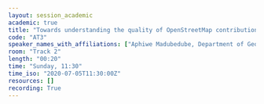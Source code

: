 ```yaml
---
layout: session_academic
academic: true
title: "Towards understanding the quality of OpenStreetMap contributions: Results of an intrinsic quality assessment of data for Mozambique"
code: "AT3"
speaker_names_with_affiliations: ["Aphiwe Madubedube, Department of Geography, Geoinformatics and Meteorology, University of Pretoria, Pretoria, South Africa","Serena Coetzee, Department of Geography, Geoinformatics and Meteorology, University of Pretoria, Pretoria, South Africa","Victoria Rautenbach, Department of Geography, Geoinformatics and Meteorology, University of Pretoria, Pretoria, South Africa"]
room: "Track 2"
length: "00:20"
time: "Sunday, 11:30"
time_iso: "2020-07-05T11:30:00Z"
resources: []
recording: True
---
```


